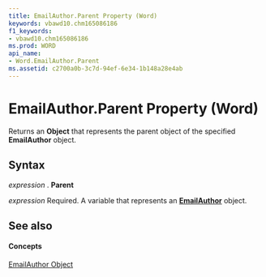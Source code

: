 ```yaml
---
title: EmailAuthor.Parent Property (Word)
keywords: vbawd10.chm165086186
f1_keywords:
- vbawd10.chm165086186
ms.prod: WORD
api_name:
- Word.EmailAuthor.Parent
ms.assetid: c2700a0b-3c7d-94ef-6e34-1b148a28e4ab
---
```



# EmailAuthor.Parent Property (Word)

Returns an  **Object** that represents the parent object of the specified **EmailAuthor** object.


## Syntax

 _expression_ . **Parent**

 _expression_ Required. A variable that represents an **[EmailAuthor](emailauthor-object-word.md)** object.


## See also


#### Concepts


[EmailAuthor Object](emailauthor-object-word.md)

